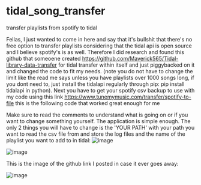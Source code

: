 # tidal_song_transfer
transfer playlists from spotify to tidal

Fellas, I just wanted to come in here and say that it's bullshit that there's no free option to transfer playlists considering that the tidal api is open source and I believe spotify's is as well. Therefore I did research and found this github that someoene created https://github.com/Maverick565/Tidal-library-data-transfer for tidal transfer within itself and just piggybacked on it and changed the code to fit my needs. (note you do not have to change the limit like the read me says unless you have playlists over 1000 songs long, if you dont need to, just install the tidalapi regularly through pip: pip install tidalapi in python). 
Next you have to get your spotify csv backup to use with my code using this link https://www.tunemymusic.com/transfer/spotify-to-file
this is the following code that worked great enough for me

Make sure to read the comments to understand what is going on or if you want to change something yourself. The application is simple enough.
The only 2 things you will have to change is the 'YOUR PATH' with your path you want to read the csv file from and store the log files and the name of the playlist you want to add to in tidal:
![image](https://github.com/user-attachments/assets/69a1a635-86a0-449c-a222-8a7cf9cf82c9)

![image](https://github.com/user-attachments/assets/2408cb97-5091-4444-99b3-21bed62e401b)


This is the image of the github link I posted in case it ever goes away:

![image](https://github.com/user-attachments/assets/6f9c28e0-fa8d-4883-b74f-f02492d2bae4)
